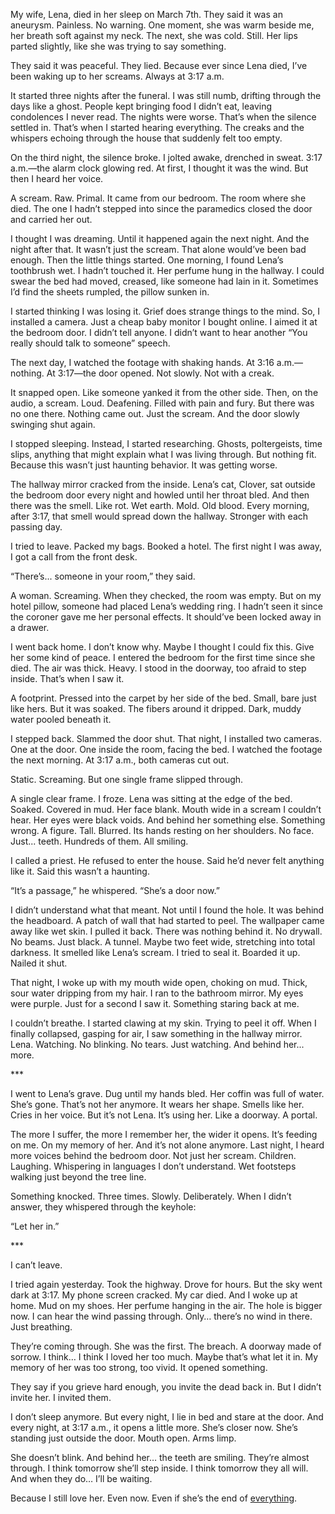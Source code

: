 My wife, Lena, died in her sleep on March 7th. They said it was an aneurysm. Painless. No warning. One moment, she was warm beside me, her breath soft against my neck. The next, she was cold. Still. Her lips parted slightly, like she was trying to say something.

They said it was peaceful. They lied. Because ever since Lena died, I’ve been waking up to her screams. Always at 3:17 a.m.

It started three nights after the funeral. I was still numb, drifting through the days like a ghost. People kept bringing food I didn’t eat, leaving condolences I never read. The nights were worse. That’s when the silence settled in. That’s when I started hearing everything. The creaks and the whispers echoing through the house that suddenly felt too empty.

On the third night, the silence broke. I jolted awake, drenched in sweat. 3:17 a.m.—the alarm clock glowing red. At first, I thought it was the wind. But then I heard her voice.

A scream. Raw. Primal. It came from our bedroom. The room where she died. The one I hadn’t stepped into since the paramedics closed the door and carried her out.

I thought I was dreaming. Until it happened again the next night. And the night after that. It wasn’t just the scream. That alone would’ve been bad enough. Then the little things started. One morning, I found Lena’s toothbrush wet. I hadn’t touched it. Her perfume hung in the hallway. I could swear the bed had moved, creased, like someone had lain in it. Sometimes I’d find the sheets rumpled, the pillow sunken in.

I started thinking I was losing it. Grief does strange things to the mind. So, I installed a camera. Just a cheap baby monitor I bought online. I aimed it at the bedroom door. I didn’t tell anyone. I didn’t want to hear another “You really should talk to someone” speech.

The next day, I watched the footage with shaking hands. At 3:16 a.m.—nothing. At 3:17—the door opened. Not slowly. Not with a creak.

It snapped open. Like someone yanked it from the other side. Then, on the audio, a scream. Loud. Deafening. Filled with pain and fury. But there was no one there. Nothing came out. Just the scream. And the door slowly swinging shut again.

I stopped sleeping. Instead, I started researching. Ghosts, poltergeists, time slips, anything that might explain what I was living through. But nothing fit. Because this wasn’t just haunting behavior. It was getting worse.

The hallway mirror cracked from the inside. Lena’s cat, Clover, sat outside the bedroom door every night and howled until her throat bled. And then there was the smell. Like rot. Wet earth. Mold. Old blood. Every morning, after 3:17, that smell would spread down the hallway. Stronger with each passing day.

I tried to leave. Packed my bags. Booked a hotel. The first night I was away, I got a call from the front desk.

“There’s... someone in your room,” they said.

A woman. Screaming. When they checked, the room was empty. But on my hotel pillow, someone had placed Lena’s wedding ring. I hadn’t seen it since the coroner gave me her personal effects. It should’ve been locked away in a drawer.

I went back home. I don’t know why. Maybe I thought I could fix this. Give her some kind of peace. I entered the bedroom for the first time since she died. The air was thick. Heavy. I stood in the doorway, too afraid to step inside. That’s when I saw it.

A footprint. Pressed into the carpet by her side of the bed. Small, bare just like hers. But it was soaked. The fibers around it dripped. Dark, muddy water pooled beneath it.

I stepped back. Slammed the door shut. That night, I installed two cameras. One at the door. One inside the room, facing the bed. I watched the footage the next morning. At 3:17 a.m., both cameras cut out.

Static. Screaming. But one single frame slipped through.

A single clear frame. I froze. Lena was sitting at the edge of the bed. Soaked. Covered in mud. Her face blank. Mouth wide in a scream I couldn’t hear. Her eyes were black voids. And behind her something else. Something wrong. A figure. Tall. Blurred. Its hands resting on her shoulders. No face. Just... teeth. Hundreds of them. All smiling.

I called a priest. He refused to enter the house. Said he’d never felt anything like it. Said this wasn’t a haunting.

“It’s a passage,” he whispered. “She’s a door now.”

I didn’t understand what that meant. Not until I found the hole. It was behind the headboard. A patch of wall that had started to peel. The wallpaper came away like wet skin. I pulled it back. There was nothing behind it. No drywall. No beams. Just black. A tunnel. Maybe two feet wide, stretching into total darkness. It smelled like Lena’s scream. I tried to seal it. Boarded it up. Nailed it shut. 

That night, I woke up with my mouth wide open, choking on mud. Thick, sour water dripping from my hair. I ran to the bathroom mirror. My eyes were purple. Just for a second I saw it. Something staring back at me.

I couldn’t breathe. I started clawing at my skin. Trying to peel it off. When I finally collapsed, gasping for air, I saw something in the hallway mirror. Lena. Watching. No blinking. No tears. Just watching. And behind her... more.

\*\*\*

I went to Lena’s grave. Dug until my hands bled. Her coffin was full of water. She’s gone. That’s not her anymore. It wears her shape. Smells like her. Cries in her voice. But it’s not Lena. It’s using her. Like a doorway. A portal.

The more I suffer, the more I remember her, the wider it opens. It’s feeding on me. On my memory of her. And it’s not alone anymore. Last night, I heard more voices behind the bedroom door. Not just her scream. Children. Laughing. Whispering in languages I don’t understand. Wet footsteps walking just beyond the tree line.

Something knocked. Three times. Slowly. Deliberately. When I didn’t answer, they whispered through the keyhole:

“Let her in.”

\*\*\*

I can’t leave.

I tried again yesterday. Took the highway. Drove for hours. But the sky went dark at 3:17. My phone screen cracked. My car died. And I woke up at home. Mud on my shoes. Her perfume hanging in the air. The hole is bigger now. I can hear the wind passing through. Only… there’s no wind in there. Just breathing.

They’re coming through. She was the first. The breach. A doorway made of sorrow. I think… I think I loved her too much. Maybe that’s what let it in. My memory of her was too strong, too vivid. It opened something.

They say if you grieve hard enough, you invite the dead back in. But I didn’t invite her. I invited them.

I don’t sleep anymore. But every night, I lie in bed and stare at the door. And every night, at 3:17 a.m., it opens a little more. She’s closer now. She’s standing just outside the door. Mouth open. Arms limp.

She doesn’t blink. And behind her… the teeth are smiling. They’re almost through. I think tomorrow she’ll step inside. I think tomorrow they all will. And when they do… I’ll be waiting.

Because I still love her. Even now. Even if she’s the end of [everything](https://www.reddit.com/user/salty_Astronaut77/comments/1n0trer/new_horror_publication_giveaway_early_access_to/).